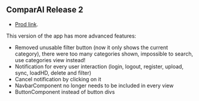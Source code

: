 ## ComparAI Release 2

- [Prod link](http://comparai-195810.appspot.com/).

This version of the app has more advanced features:
- Removed unusable filter button (now it only shows the current category), there were too many categories shown, impossible to search, use categories view instead!
- Notification for every user interaction (login, logout, register, upload, sync, loadHD, delete and filter)
- Cancel notification by clicking on it
- NavbarComponent no longer needs to be included in every view
- ButtonComponent instead of button divs
